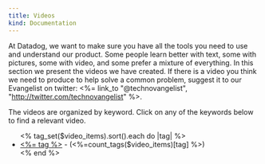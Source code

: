 ```yaml
---
title: Videos
kind: Documentation
---
```

At Datadog, we want to make sure you have all the tools you need to use and understand our product. Some people learn better with text, some with pictures, some with video, and some prefer a mixture of everything. In this section we present the videos we have created. If there is a video you think we need to produce to help solve a common problem, suggest it to our Evangelist on twitter: <%= link_to "@technovangelist",  "http://twitter.com/technovangelist" %>.

The videos are organized by keyword. Click on any of the keywords below to find a relevant video.

<ul>
<% tag_set($video_items).sort().each do |tag| %>
<li><a href="/videos/<%= tag.downcase %>/"><%= tag %></a> - (<%=count_tags($video_items)[tag] %>)</li>
<% end %>
</ul>
